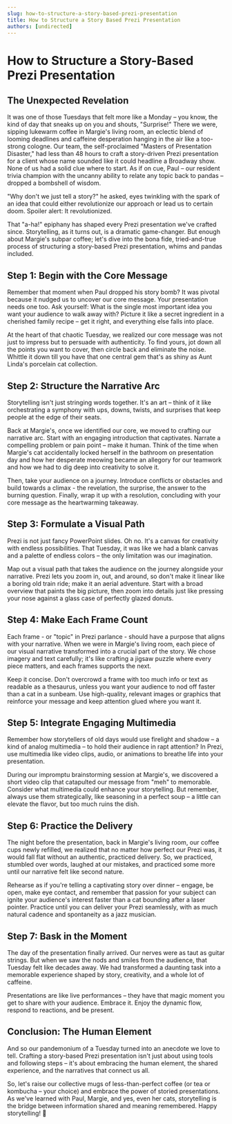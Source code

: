 ```yaml
---
slug: how-to-structure-a-story-based-prezi-presentation
title: How to Structure a Story Based Prezi Presentation
authors: [undirected]
---
```



# How to Structure a Story-Based Prezi Presentation

## The Unexpected Revelation

It was one of those Tuesdays that felt more like a Monday – you know, the kind of day that sneaks up on you and shouts, "Surprise!" There we were, sipping lukewarm coffee in Margie's living room, an eclectic blend of looming deadlines and caffeine desperation hanging in the air like a too-strong cologne. Our team, the self-proclaimed "Masters of Presentation Disaster," had less than 48 hours to craft a story-driven Prezi presentation for a client whose name sounded like it could headline a Broadway show. None of us had a solid clue where to start. As if on cue, Paul – our resident trivia champion with the uncanny ability to relate any topic back to pandas – dropped a bombshell of wisdom.

"Why don't we just tell a story?" he asked, eyes twinkling with the spark of an idea that could either revolutionize our approach or lead us to certain doom. Spoiler alert: It revolutionized.

That "a-ha!" epiphany has shaped every Prezi presentation we've crafted since. Storytelling, as it turns out, is a dramatic game-changer. But enough about Margie's subpar coffee; let's dive into the bona fide, tried-and-true process of structuring a story-based Prezi presentation, whims and pandas included.

## Step 1: Begin with the Core Message

Remember that moment when Paul dropped his story bomb? It was pivotal because it nudged us to uncover our core message. Your presentation needs one too. Ask yourself: What is the single most important idea you want your audience to walk away with? Picture it like a secret ingredient in a cherished family recipe – get it right, and everything else falls into place.

At the heart of that chaotic Tuesday, we realized our core message was not just to impress but to persuade with authenticity. To find yours, jot down all the points you want to cover, then circle back and eliminate the noise. Whittle it down till you have that one central gem that's as shiny as Aunt Linda's porcelain cat collection.

## Step 2: Structure the Narrative Arc

Storytelling isn't just stringing words together. It's an art – think of it like orchestrating a symphony with ups, downs, twists, and surprises that keep people at the edge of their seats.

Back at Margie's, once we identified our core, we moved to crafting our narrative arc. Start with an engaging introduction that captivates. Narrate a compelling problem or pain point – make it human. Think of the time when Margie's cat accidentally locked herself in the bathroom on presentation day and how her desperate meowing became an allegory for our teamwork and how we had to dig deep into creativity to solve it.

Then, take your audience on a journey. Introduce conflicts or obstacles and build towards a climax - the revelation, the surprise, the answer to the burning question. Finally, wrap it up with a resolution, concluding with your core message as the heartwarming takeaway.

## Step 3: Formulate a Visual Path

Prezi is not just fancy PowerPoint slides. Oh no. It's a canvas for creativity with endless possibilities. That Tuesday, it was like we had a blank canvas and a palette of endless colors – the only limitation was our imagination.

Map out a visual path that takes the audience on the journey alongside your narrative. Prezi lets you zoom in, out, and around, so don't make it linear like a boring old train ride; make it an aerial adventure. Start with a broad overview that paints the big picture, then zoom into details just like pressing your nose against a glass case of perfectly glazed donuts.

## Step 4: Make Each Frame Count

Each frame - or "topic" in Prezi parlance - should have a purpose that aligns with your narrative. When we were in Margie's living room, each piece of our visual narrative transformed into a crucial part of the story. We chose imagery and text carefully; it's like crafting a jigsaw puzzle where every piece matters, and each frames supports the next.

Keep it concise. Don't overcrowd a frame with too much info or text as readable as a thesaurus, unless you want your audience to nod off faster than a cat in a sunbeam. Use high-quality, relevant images or graphics that reinforce your message and keep attention glued where you want it.

## Step 5: Integrate Engaging Multimedia

Remember how storytellers of old days would use firelight and shadow – a kind of analog multimedia – to hold their audience in rapt attention? In Prezi, use multimedia like video clips, audio, or animations to breathe life into your presentation.

During our impromptu brainstorming session at Margie's, we discovered a short video clip that catapulted our message from "meh" to memorable. Consider what multimedia could enhance your storytelling. But remember, always use them strategically, like seasoning in a perfect soup – a little can elevate the flavor, but too much ruins the dish.

## Step 6: Practice the Delivery

The night before the presentation, back in Margie's living room, our coffee cups newly refilled, we realized that no matter how perfect our Prezi was, it would fall flat without an authentic, practiced delivery. So, we practiced, stumbled over words, laughed at our mistakes, and practiced some more until our narrative felt like second nature.

Rehearse as if you're telling a captivating story over dinner – engage, be open, make eye contact, and remember that passion for your subject can ignite your audience's interest faster than a cat bounding after a laser pointer. Practice until you can deliver your Prezi seamlessly, with as much natural cadence and spontaneity as a jazz musician.

## Step 7: Bask in the Moment

The day of the presentation finally arrived. Our nerves were as taut as guitar strings. But when we saw the nods and smiles from the audience, that Tuesday felt like decades away. We had transformed a daunting task into a memorable experience shaped by story, creativity, and a whole lot of caffeine.

Presentations are like live performances – they have that magic moment you get to share with your audience. Embrace it. Enjoy the dynamic flow, respond to reactions, and be present.

## Conclusion: The Human Element

And so our pandemonium of a Tuesday turned into an anecdote we love to tell. Crafting a story-based Prezi presentation isn't just about using tools and following steps – it's about embracing the human element, the shared experience, and the narratives that connect us all.

So, let's raise our collective mugs of less-than-perfect coffee (or tea or kombucha – your choice) and embrace the power of storied presentations. As we've learned with Paul, Margie, and yes, even her cats, storytelling is the bridge between information shared and meaning remembered. Happy storytelling! 🐼